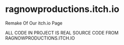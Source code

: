 # ragnowproductions.itch.io
Remake Of Our itch.io Page

ALL CODE IN PROJECT IS REAL SOURCE CODE FROM RAGNOWPRODUCTIONS.ITCH.IO
